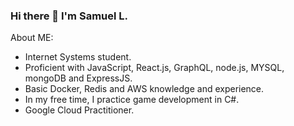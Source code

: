 ### Hi there 👋 I'm Samuel L.

About ME:

- Internet Systems student.
- Proficient with JavaScript, React.js, GraphQL, node.js, MYSQL, mongoDB and ExpressJS.
- Basic Docker, Redis and AWS knowledge and experience.
- In my free time, I practice game development in C#.
- Google Cloud Practitioner.

<!--
**devsamuelc/devsamuelc** is a ✨ _special_ ✨ repository because its `README.md` (this file) appears on your GitHub profile.

Here are some ideas to get you started:

- 🔭 I’m currently working on ...
- 🌱 I’m currently learning ...
- 👯 I’m looking to collaborate on ...
- 🤔 I’m looking for help with ...
- 💬 Ask me about ...
- 📫 How to reach me: ...
- 😄 Pronouns: ...
- ⚡ Fun fact: ...
-->
